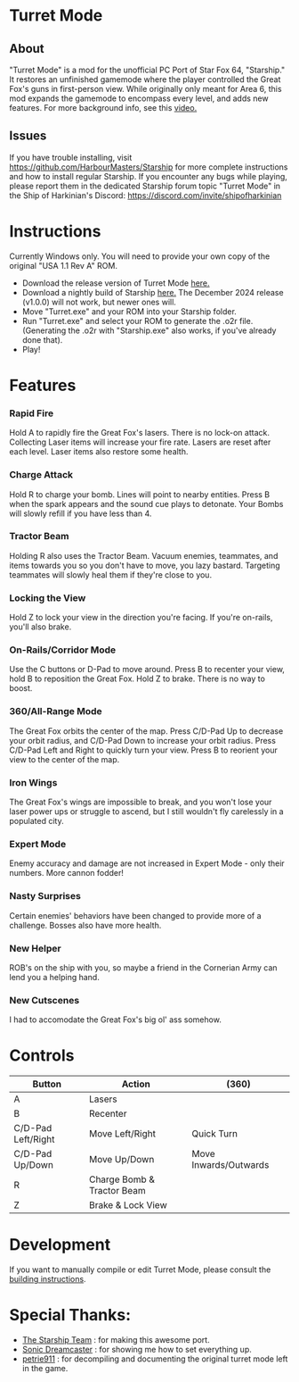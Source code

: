 # Turret Mode
## About
"Turret Mode" is a mod for the unofficial PC Port of Star Fox 64, "Starship." It restores an unfinished gamemode where the player controlled the Great Fox's guns in first-person view. While originally only meant for Area 6, this mod expands the gamemode to encompass every level, and adds new features. For more background info, see this [video.](https://www.youtube.com/watch?v=cmZl8i-uAng)

## Issues
If you have trouble installing, visit https://github.com/HarbourMasters/Starship for more complete instructions and how to install regular Starship. If you encounter any bugs while playing, please report them in the dedicated Starship forum topic "Turret Mode" in the Ship of Harkinian's Discord: https://discord.com/invite/shipofharkinian

# Instructions
Currently Windows only. You will need to provide your own copy of the original "USA 1.1 Rev A" ROM.
* Download the release version of Turret Mode [here.](https://github.com/El4rix/Starship/releases/tag/v1.0)
* Download a nightly build of Starship [here.](https://nightly.link/HarbourMasters/Starship/workflows/main/main/starship-windows.zip) The December 2024 release (v1.0.0) will not work, but newer ones will.
* Move "Turret.exe" and your ROM into your Starship folder.
* Run "Turret.exe" and select your ROM to generate the .o2r file. (Generating the .o2r with "Starship.exe" also works, if you've already done that).
* Play!

# Features
### Rapid Fire
Hold A to rapidly fire the Great Fox's lasers. There is no lock-on attack. Collecting Laser items will increase your fire rate. Lasers are reset after each level. Laser items also restore some health.

### Charge Attack
Hold R to charge your bomb. Lines will point to nearby entities. Press B when the spark appears and the sound cue plays to detonate. Your Bombs will slowly refill if you have less than 4.

### Tractor Beam
Holding R also uses the Tractor Beam. Vacuum enemies, teammates, and items towards you so you don't have to move, you lazy bastard. Targeting teammates will slowly heal them if they're close to you.

### Locking the View
Hold Z to lock your view in the direction you're facing. If you're on-rails, you'll also brake.

### On-Rails/Corridor Mode
Use the C buttons or D-Pad to move around. Press B to recenter your view, hold B to reposition the Great Fox. Hold Z to brake. There is no way to boost.

### 360/All-Range Mode 
The Great Fox orbits the center of the map. Press C/D-Pad Up to decrease your orbit radius, and C/D-Pad Down to increase your orbit radius. Press C/D-Pad Left and Right to quickly turn your view. Press B to reorient your view to the center of the map.

### Iron Wings
The Great Fox's wings are impossible to break, and you won't lose your laser power ups or struggle to ascend, but I still wouldn't fly carelessly in a populated city.

### Expert Mode
Enemy accuracy and damage are not increased in Expert Mode - only their numbers. More cannon fodder!

### Nasty Surprises
Certain enemies' behaviors have been changed to provide more of a challenge. Bosses also have more health.

### New Helper
ROB's on the ship with you, so maybe a friend in the Cornerian Army can lend you a helping hand.

### New Cutscenes
I had to accomodate the Great Fox's big ol' ass somehow.

# Controls
| Button | Action | (360) |
| - | - | - |
| A | Lasers |
| B | Recenter |
| C/D-Pad Left/Right | Move Left/Right | Quick Turn | 
| C/D-Pad Up/Down | Move Up/Down | Move Inwards/Outwards |
| R | Charge Bomb & Tractor Beam |
| Z | Brake & Lock View |

# Development
If you want to manually compile or edit Turret Mode, please consult the [building instructions](https://github.com/HarbourMasters/Starship/blob/main/docs/BUILDING.md).

# Special Thanks:
* [The Starship Team](https://github.com/HarbourMasters/Starship) : for making this awesome port.
* [Sonic Dreamcaster](https://github.com/sonicdcer) : for showing me how to set everything up.
* [petrie911](https://github.com/petrie911) : for decompiling and documenting the original turret mode left in the game.